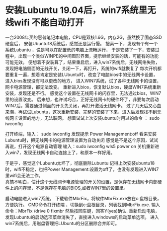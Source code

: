 # 安装Lubuntu 19.04后，win7系统里无线wifi 不能自动打开  

一台2008年买的惠普笔记本电脑，CPU是双核1.6G，内存2G，虽然换了固态SSD硬盘后，
安装Ubuntu18系统后，感觉还是运行慢。
搜索一下，发现有个有一个系统Lubuntu ，说是可以在配置低的电脑上流畅运行， 
于是安装了一下，安装过程中，出现一个类似WINPE的中间图形界面，提示继续安装的话，可能有的功能可能无效。
便想着不安装算了，结果重启后，进入win7系统后，无线网络失败，发现把电脑侧面的无线开关，关闭一下，再打开，系统的wifi就恢复了
每次开机都要重复一遍，想着肯定是安装LUbuntu时，改变了电脑bios中的无线网卡设置，进入bios发现没有可以更改的地方，
进入WIN7系统，试了各种无线网卡的设置，网卡电源管理，都无法改变。
重新进入bios，恢复默认bios，硬盘WIN7系统重新安装，发现还是不行。
感觉这个设置在无线网卡的闪存里，无法通过bios，WIN7里的设置改变。
后来想，也许试巧合，正好无线网卡的硬件坏了，非要每次启动WIN7后，需要通过侧面的开关先关闭，再打开激活无线网卡。
过了几天后又心血来潮，再试试Lubuntu，这次重新安装，完整的安装了下来，进入后发现找不到无线网卡设置的地方，无法联网。
想着试试上次安装ubuntu时用过的命令 ： sudo iwconfig 

打开终端，输入： sudo iwconfig 
发现提示 Power Management:off
看来安装Lubuntu时，把无线网卡的电源管理设置为自动关闭
感觉是不是这个原因，试试再说，打开这个电源自动管理
输入：sudo iwconfig wls5 power on
关机重新进入win7，发现无线网卡自动连接上了，和原本一样好用。

于是乎，感觉这个Lubuntu太坏了，彻底删除Lubuntu
记得上次安装ubuntu18时，wifi不稳定，也把Power Management:设置为off了，也没有发现进入WIN7里wifi会无法工作。  
真搞不明白，估计这个无线网卡电源管理的开关的设置，是保存在无线网卡内部硬件上的闪存里，不是保存在电脑的BIOS,或者WIN7里的设置里。


启动电脑进入win7系统， 下载软件MbrFix，将软件MbrFix.exe放在c:盘根目录，方便执行。
CMD命令打开终端 ，切换到c:盘根目录，列表找到MbrFix.exe.
输入命令：MbrFix /drive 0 fixmbr 然后按回车键，回答Y(yes)确认.
重新启动电脑，发现Lubuntu的启动选项菜单消失了，直接进入windows的启动菜单选项。
进入win7系统后，用磁盘管理把LUbuntu的分区删除合并即可。
